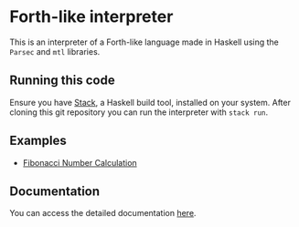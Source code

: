 # Forth-like interpreter
This is an interpreter of a Forth-like language made in Haskell using the `Parsec` and `mtl` libraries.

## Running this code
Ensure you have [Stack](https://docs.haskellstack.org/en/stable/), a Haskell build tool, installed on your system. After cloning this git repository you can run the interpreter with `stack run`.

## Examples
- [Fibonacci Number Calculation](./examples/fibonacci.md)

## Documentation
You can access the detailed documentation [here](./documentation.md).
